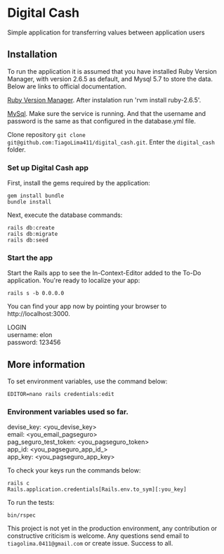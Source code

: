 # Digital Cash

Simple application for transferring values between application users

## Installation
To run the application it is assumed that you have installed Ruby Version Manager, with version 2.6.5 as default, and Mysql 5.7 to store the data. Below are links to official documentation.

[Ruby Version Manager](https://rvm.io/rvm/install).
After instalation run 'rvm install ruby-2.6.5'.

[MySql](https://dev.mysql.com/doc/refman/5.7/en/installing.html).
Make sure the service is running. And that the username and password is the same as that configured in the database.yml file.

Clone repository `git clone git@github.com:TiagoLima411/digital_cash.git`.
Enter the `digital_cash` folder.

### Set up Digital Cash app

First, install the gems required by the application:

    gem install bundle
    bundle install
    
Next, execute the database commands:

    rails db:create
    rails db:migrate
    rails db:seed

### Start the app

Start the Rails app to see the In-Context-Editor added to the To-Do application. You're ready to localize your app:

    rails s -b 0.0.0.0

You can find your app now by pointing your browser to http://localhost:3000.

LOGIN  
username: elon  
password: 123456   

## More information

To set environment variables, use the command below:

    EDITOR=nano rails credentials:edit

### Environment variables used so far.  
devise_key: <you_devise_key>  
email: <you_email_pagseguro>  
pag_seguro_test_token: <you_pagseguro_token>  
app_id: <you_pagseguro_app_id_>  
app_key: <you_pagseguro_app_key>  

To check your keys run the commands below:
    
    rails c
    Rails.application.credentials[Rails.env.to_sym][:you_key]

To run the tests:

    bin/rspec

This project is not yet in the production environment, any contribution or constructive criticism is welcome.
Any questions send email to `tiagolima.0411@gmail.com` or create issue.
Success to all.
